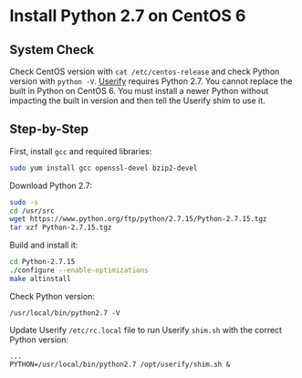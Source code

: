 # Install Python 2.7 on CentOS 6

## System Check

Check CentOS version with `cat /etc/centos-release` and check Python version with `python -V`. [Userify](https://userify.com) requires Python 2.7. You cannot replace the built in Python on CentOS 6. You must install a newer Python without impacting the built in version and then tell the Userify shim to use it.

## Step-by-Step

First, install `gcc` and required libraries:

```bash
sudo yum install gcc openssl-devel bzip2-devel
```

Download Python 2.7:

```bash
sudo -s
cd /usr/src
wget https://www.python.org/ftp/python/2.7.15/Python-2.7.15.tgz
tar xzf Python-2.7.15.tgz
```

Build and install it:

```bash
cd Python-2.7.15
./configure --enable-optimizations
make altinstall
```

Check Python version:

```
/usr/local/bin/python2.7 -V
```

Update Userify `/etc/rc.local` file to run Userify `shim.sh` with the correct Python version:

```
...
PYTHON=/usr/local/bin/python2.7 /opt/userify/shim.sh &
```
